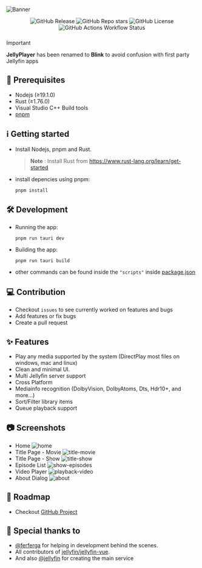 ![Banner](https://i.imgur.com/4LECQq3.png)
<div align="center">
<img alt="GitHub Release" src="https://img.shields.io/github/v/release/prayag17/JellyPlayer?sort=date&display_name=tag&style=for-the-badge&logo=data%3Aimage%2Fsvg%2Bxml%3Bbase64%2CPHN2ZyB3aWR0aD0iODc4IiBoZWlnaHQ9IjEwMTIiIHZpZXdCb3g9IjAgMCA4NzggMTAxMiIgZmlsbD0ibm9uZSIgeG1sbnM9Imh0dHA6Ly93d3cudzMub3JnLzIwMDAvc3ZnIj4KPHBhdGggZmlsbC1ydWxlPSJldmVub2RkIiBjbGlwLXJ1bGU9ImV2ZW5vZGQiIGQ9Ik00MzguODA5IDUwNkwzNS40MDQ4IDczOC45MDZMNDM4LjgwOSA5NzEuODEyTDg0Mi4yMTQgNzM4LjkwNlYyNzMuMDk0TDQzOC44MDkgNDAuMTg4NUwzNS40MDQ4IDI3My4wOTRMNDM4LjgwOSA1MDZaTTQzOC44MDkgMEw4NzcuMDE4IDI1M1Y3NTlMNDM4LjgwOSAxMDEyTDAuNjAwNTg2IDc1OVY3MTguODEyVjI5My4xODhWMjUzTDQzOC44MDkgMFoiIGZpbGw9IndoaXRlIi8%2BCjwvc3ZnPgo%3D&labelColor=000&link=https%3A%2F%2Fgithub.com%2Fprayag17%2FJellyPlayer%2Freleases%2Flatest">
<img alt="GitHub Repo stars" src="https://img.shields.io/github/stars/prayag17/JellyPlayer?style=for-the-badge&logo=github&labelColor=000&link=https%3A%2F%2Fgithub.com%2Fprayag17%2FJellyPlayer%2Fstargazers">
<img alt="GitHub License" src="https://img.shields.io/github/license/prayag17/JellyPlayer?style=for-the-badge&labelColor=000">  
<img alt="GitHub Actions Workflow Status" src="https://img.shields.io/github/actions/workflow/status/prayag17/JellyPlayer/continuous-integration.yml?style=for-the-badge&logo=github&label=CI&labelColor=000&link=https%3A%2F%2Fgithub.com%2Fprayag17%2FJellyPlayer%2Factions%2Fworkflows%2Fcontinuous-integration.yml">
</div>

### 

> [!IMPORTANT]
> **JellyPlayer** has been renamed to **Blink** to avoid confusion with first party Jellyfin apps

## 📝 Prerequisites

- Nodejs (≥19.1.0)
- Rust (≥1.76.0)
- Visual Studio C++ Build tools
- [pnpm](https://pnpm.io/)

## ℹ️ Getting started

- Install Nodejs, pnpm and Rust.
  > **Note** : Install Rust from <https://www.rust-lang.org/learn/get-started>
- install depencies using pnpm:

  ```shell
  pnpm install
  ```

## 🛠️ Development

- Running the app:

  ```shell
  pnpm run tauri dev
  ```

- Building the app:

  ```shell
  pnpm run tauri build
  ```

- other commands can be found inside the `"scripts"` inside [package.json](https://github.com/prayag17/JellyPlayer/blob/main/package.json)

## 💻 Contribution

- Checkout `issues` to see currently worked on features and bugs
- Add features or fix bugs
- Create a pull request

## ✨ Features

- Play any media supported by the system (DirectPlay most files on windows, mac and linux)
- Clean and minimal UI.
- Multi Jellyfin server support
- Cross Platform
- Mediainfo recognition (DolbyVision, DolbyAtoms, Dts, Hdr10+, and more...)
- Sort/Filter library items
- Queue playback support 

## 📷 Screenshots

- Home
  ![home](https://github.com/prayag17/JellyPlayer/assets/55829513/ffda4dc5-c147-4278-a232-bb58b1051501)
- Title Page - Movie
  ![title-movie](https://github.com/prayag17/JellyPlayer/assets/55829513/1086f51b-a743-46e4-a761-c9f70a0d21bd)
- Title Page - Show
  ![title-show](https://github.com/prayag17/JellyPlayer/assets/55829513/23b42d4a-2892-497b-aa32-0ae73e300655)
- Episode List
  ![show-episodes](https://github.com/prayag17/JellyPlayer/assets/55829513/9fe69ddd-ffa3-4a6b-a2a7-c2e639b6b2e4)
- Video Player
  ![playback-video](https://github.com/prayag17/JellyPlayer/assets/55829513/a84850e6-3be7-41c5-8cf7-e14c3cd0df29)
- About Dialog
  ![about](https://github.com/prayag17/JellyPlayer/assets/55829513/fc3adf83-87fd-4901-8abd-39b148418f8d)

## 📃 Roadmap

- Checkout [GitHub Project](https://github.com/users/prayag17/projects/3)
  

## 🎊 Special thanks to

- [@ferferga](https://github.com/ferferga) for helping in development behind the scenes.
- All contributors of [jellyfin/jellyfin-vue](https://github.com/jellyfin/jellyfin-vue).
- And also [@jellyfin](https://github.com/jellyfin/) for creating the main service
